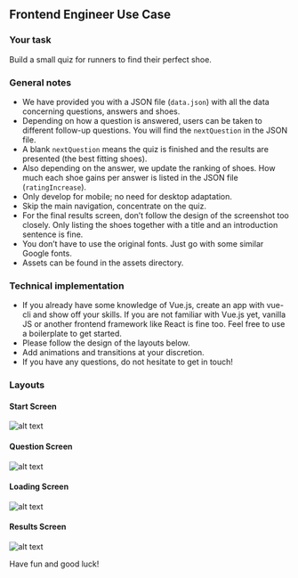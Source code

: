 ## Frontend Engineer Use Case

### Your task
Build a small quiz for runners to find their perfect shoe.

### General notes
- We have provided you with a JSON file (`data.json`) with all the data concerning questions, answers and shoes.
- Depending on how a question is answered, users can be taken to different follow-up questions. You will find the `nextQuestion` in the JSON file.
- A blank `nextQuestion` means the quiz is finished and the results are presented (the best fitting shoes).
- Also depending on the answer, we update the ranking of shoes. How much each shoe gains per answer is listed in the JSON file (`ratingIncrease`).
- Only develop for mobile; no need for desktop adaptation.
- Skip the main navigation, concentrate on the quiz.
- For the final results screen, don’t follow the design of the screenshot too closely. Only listing the shoes together with a title and an introduction sentence is fine.
- You don’t have to use the original fonts. Just go with some similar Google fonts.
- Assets can be found in the assets directory.

### Technical implementation
- If you already have some knowledge of Vue.js, create an app with vue-cli and show off your skills. If you are not familiar with Vue.js yet, vanilla JS or another frontend framework like React is fine too. Feel free to use a boilerplate to get started.
- Please follow the design of the layouts below.
- Add animations and transitions at your discretion.
- If you have any questions, do not hesitate to get in touch!

### Layouts
#### Start Screen
![alt text](./layouts/1_start_screen.png "Start Screen")

#### Question Screen
![alt text](./layouts/2_question_screen.png "Question Screen")

#### Loading Screen
![alt text](./layouts/3_loading_screen.png "Loading Screen")

#### Results Screen
![alt text](./layouts/4_results_screen.png "Results Screen")

Have fun and good luck!
